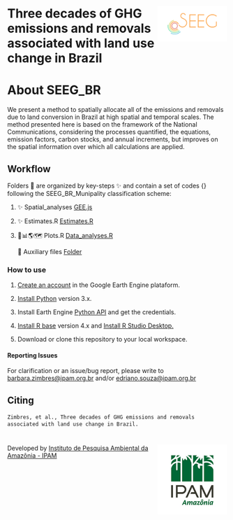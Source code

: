 <div>
    <img src='./aux/seegbrasilhome__2_.png' height='auto' width='160' align='right'>
  <h1>  Three decades of GHG emissions and removals associated with land use change in Brazil </h1>
<div>
    
# About SEEG_BR 
We present a method to spatially allocate all of the emissions and removals due to land conversion in Brazil at high spatial and temporal scales. The method presented here is based on the framework of the National Communications, considering the processes quantified, the equations, emission factors, carbon stocks, and annual increments, but improves on the spatial information over which all calculations are applied. 

## Workflow
   
   Folders 📂 are organized by key-steps  ✨ and contain a set of codes {} following the SEEG_BR_Munipality classification scheme:

1. ✨ Spatial_analyses [GEE.js](https://github.com/souza-eab/SEEG_BR/tree/main/1._Spatial_analyses)

2. ✨ Estimates.R [Estimates.R](https://github.com/souza-eab/SEEG_BR/tree/main/2._Estimates)

3. 📂📊:earth_americas::world_map: Plots.R [Data_analyses.R](https://github.com/souza-eab/SEEG_BR/tree/main/3._Data_analyses)

   📂 Auxiliary files [Folder](https://github.com/souza-eab/SEEG_BR/tree/main/aux)

### How to use
1. [Create an account](https://signup.earthengine.google.com/) in the Google Earth Engine plataform.

2. [Install Python](https://www.python.org/downloads/) version 3.x.

3. Install Earth Engine [Python API](https://developers.google.com/earth-engine/guides/python_install) and get the credentials. 

4. [Install R base](https://cran.r-project.org/bin/) version 4.x and [Install R Studio Desktop.](https://www.rstudio.com/products/rstudio/download/)

5. Download or clone this repository to your local workspace.

#### Reporting Issues
For clarification or an issue/bug report, please write to <barbara.zimbres@ipam.org.br> and/or <edriano.souza@ipam.org.br> 


## Citing
    Zimbres, et al., Three decades of GHG emissions and removals associated with land use change in Brazil. 

 <div>
    <img src='./aux/ipam_logo.jpg' height='auto' width='160' align='right'>
  <h1>   </h1>
</div>

Developed by [Instituto de Pesquisa Ambiental da Amazônia - IPAM](https://ipam.org.br/en/)<br>


